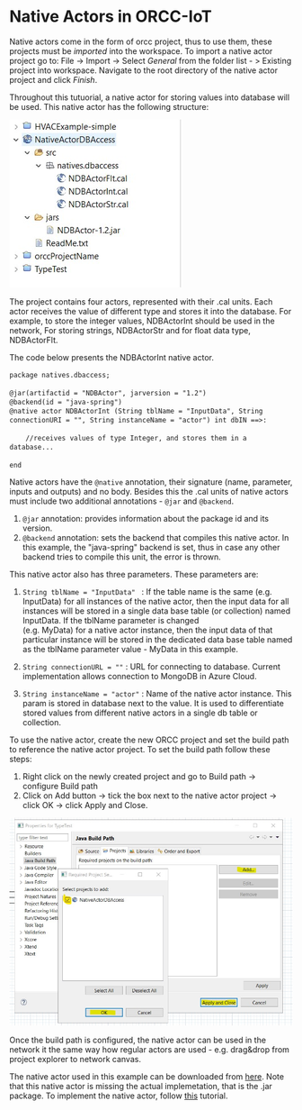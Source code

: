 # Native Actors in ORCC-IoT

Native actors come in the form of orcc project, thus to use them, these projects must be *imported* into the workspace. 
To import a native actor project go to: File -> Import -> Select *General* from the folder list - > Existing project 
into workspace. Navigate to the root directory of the native actor project and click *Finish*. 

Throughout this tutuorial, a native actor for storing values into database will be used.  This native actor has the following structure: 

![NativeActor](imgs/nativeactors/prjStruct.jpg)

The project contains four actors, represented with their .cal units. Each actor receives the value of different type and stores it into the database. For example, 
to store the integer values, NDBActorInt should be used in the network, For storing strings, NDBActorStr and for float data type, NDBActorFlt. 

The code below presents the NDBActorInt native actor.  

```
package natives.dbaccess;

@jar(artifactid = "NDBActor", jarversion = "1.2")
@backend(id = "java-spring") 
@native actor NDBActorInt (String tblName = "InputData", String connectionURI = "", String instanceName = "actor") int dbIN ==>:

	//receives values of type Integer, and stores them in a database...

end
```

Native actors have the ``@native`` annotation, their signature (name, parameter, inputs and outputs) and no body. Besides this
the .cal units of native actors must include two additional annotations - ``@jar`` and ``@backend``. 
1. ``@jar`` annotation: provides information about the package id and its version.
2. ``@backend`` annotation: sets the backend that compiles this native actor. In this example, the "java-spring" backend is set, thus in case any other backend
tries to compile this unit, the error is thrown. 

This native actor also has three parameters. These parameters are: 

 
1. ``String tblName = "InputData" `` : If the table name is the same (e.g. InputData) for all instances of the native actor, then 
 the input data for all instances will be stored in a single data base table (or collection) named InputData. If the tblName parameter is changed   
 (e.g. MyData) for a native actor instance, then the input data of that particular instance will be stored in the dedicated data base 
 table named as the tblName parameter value - MyData in this example.
 
2. ``String connectionURL = ""`` : URL for connecting to database. Current implementation allows connection to MongoDB in Azure Cloud. 
 
3. ``String instanceName = "actor"`` : Name of the native actor instance. This param is stored in database next to the value. It is used to differentiate
 stored values from different native actors in a single db table or collection. 

To use the native actor, create the new ORCC project and set the build path to reference the native actor project. To set the build path follow these steps:
1. Right click on the newly created project and go to Build path -> configure Build path 
2. Click on Add button -> tick the box next to the native actor project -> click OK -> click Apply and Close. 

![NativeActor](imgs/nativeactors/buildPath.jpg)

Once the build path is configured, the native actor can be used in the network it the same way how regular actors are used - e.g. drag&drop from project explorer
to network canvas. 

The native actor used in this example can be downloaded from [here](resources/NativeActorDBAccess.zip).
Note that this native actor is missing the actual implemetation, that is the .jar package. 
To implement the native actor, follow [this](NativeActorImpl.md) tutorial. 

